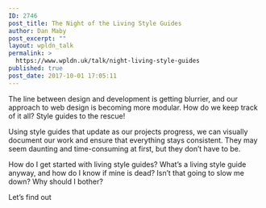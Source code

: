 ```yaml
---
ID: 2746
post_title: The Night of the Living Style Guides
author: Dan Maby
post_excerpt: ""
layout: wpldn_talk
permalink: >
  https://www.wpldn.uk/talk/night-living-style-guides
published: true
post_date: 2017-10-01 17:05:11
---
```

The line between design and development is getting blurrier, and our approach to web design is becoming more modular. How do we keep track of it all?
Style guides to the rescue!

Using style guides that update as our projects progress, we can visually document our work and ensure that everything stays consistent. They may seem daunting and time-consuming at first, but they don’t have to be.

How do I get started with living style guides? What’s a living style guide anyway, and how do I know if mine is dead? Isn’t that going to slow me down? Why should I bother?

Let’s find out